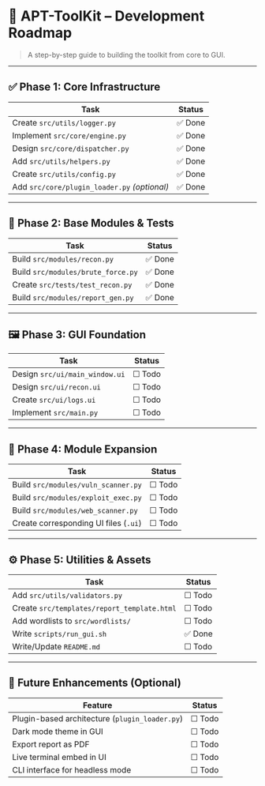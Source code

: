 # 📍 APT-ToolKit – Development Roadmap

> A step-by-step guide to building the toolkit from core to GUI.

---

## ✅ Phase 1: Core Infrastructure

| Task                                          | Status  |
|-----------------------------------------------|---------|
| Create `src/utils/logger.py`                  | ✅ Done |
| Implement `src/core/engine.py`                | ✅ Done |
| Design `src/core/dispatcher.py`               | ✅ Done  |
| Add `src/utils/helpers.py`                    | ✅ Done  |
| Create `src/utils/config.py`                  | ✅ Done  |
| Add `src/core/plugin_loader.py` *(optional)*  | ✅ Done  |

---

## 🧪 Phase 2: Base Modules & Tests

| Task                                          | Status  |
|-----------------------------------------------|---------|
| Build `src/modules/recon.py`                  | ✅ Done  |
| Build `src/modules/brute_force.py`            | ✅ Done  |
| Create `src/tests/test_recon.py`              | ✅ Done  |
| Build `src/modules/report_gen.py`             | ✅ Done  |

---

## 🖼️ Phase 3: GUI Foundation

| Task                                          | Status  |
|-----------------------------------------------|---------|
| Design `src/ui/main_window.ui`                | ☐ Todo  |
| Design `src/ui/recon.ui`                      | ☐ Todo  |
| Create `src/ui/logs.ui`                       | ☐ Todo  |
| Implement `src/main.py`                       | ☐ Todo  |

---

## 🔄 Phase 4: Module Expansion

| Task                                          | Status  |
|-----------------------------------------------|---------|
| Build `src/modules/vuln_scanner.py`           | ☐ Todo  |
| Build `src/modules/exploit_exec.py`           | ☐ Todo  |
| Build `src/modules/web_scanner.py`            | ☐ Todo  |
| Create corresponding UI files (`.ui`)         | ☐ Todo  |

---

## ⚙️ Phase 5: Utilities & Assets

| Task                                          | Status  |
|-----------------------------------------------|---------|
| Add `src/utils/validators.py`                 | ☐ Todo  |
| Create `src/templates/report_template.html`   | ☐ Todo  |
| Add wordlists to `src/wordlists/`             | ☐ Todo  |
| Write `scripts/run_gui.sh`                    | ✅ Done |
| Write/Update `README.md`                      | ☐ Todo  |

---

## 🌟 Future Enhancements (Optional)

| Feature                                       | Status  |
|-----------------------------------------------|---------|
| Plugin-based architecture (`plugin_loader.py`)| ☐ Todo  |
| Dark mode theme in GUI                        | ☐ Todo  |
| Export report as PDF                          | ☐ Todo  |
| Live terminal embed in UI                     | ☐ Todo  |
| CLI interface for headless mode               | ☐ Todo  |
